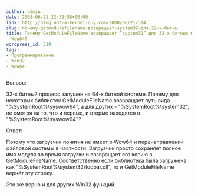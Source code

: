 ```yaml
---
author: admin
date: 2008-06-21 22:39:58+00:00
link: http://blog.not-a-kernel-guy.com/2008/06/21/314
slug: почему-getmodulefilename-возвращает-system32-для-32-х-битны
title: Почему GetModuleFileName возвращает “system32” для 32-х битных библиотек под
  Wow64?
wordpress_id: 314
tags:
- Программирование
- Win32
- Wow64
---
```


Вопрос: 

32-х битный процесс запущен на 64-х битной системе. Почему для некоторых библиотек GetModuleFileName возвращает путь вида "%SystemRoot%\syswow64", а для других - "%SystemRoot%\system32", не смотря на то, что и первые, и вторые находятся в "%SystemRoot%\syswow64"?

Ответ:

Потому что загрузчик понятия не имеет о Wow64 и перенаправлении файловой системы в частности. Загрузчик просто сохраняет полное имя модуля во время загрузки и возвращает его копию в GetModuleFileName. Соответственно если библиотека была загружена как "%SystemRoot%\system32\foobar.dll", то и GetModuleFileName вернёт эту строку.

Это же верно и для других Win32 функций.
